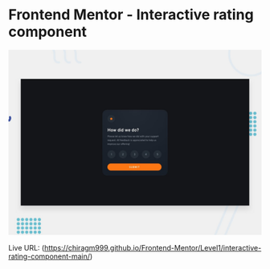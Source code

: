 # Frontend Mentor - Interactive rating component

![Design preview for the Interactive rating component coding challenge](./design/desktop-preview.jpg)

Live URL: (https://chiragm999.github.io/Frontend-Mentor/Level1/interactive-rating-component-main/)
